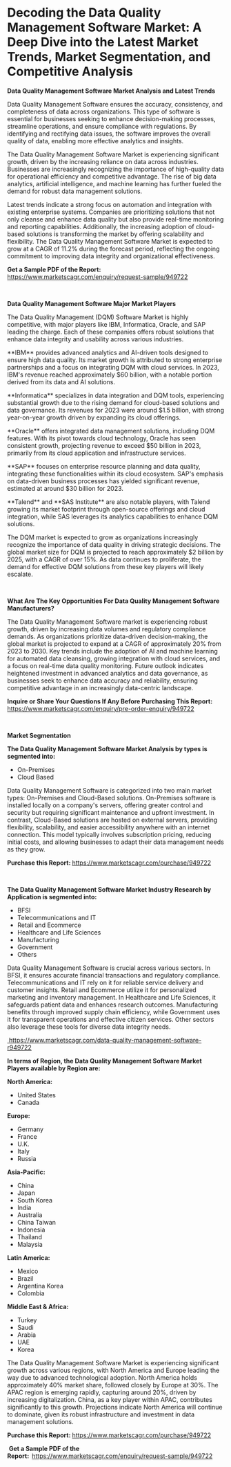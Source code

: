 <p><h1>Decoding the Data Quality Management Software Market: A Deep Dive into the Latest Market Trends, Market Segmentation, and Competitive Analysis</h1></p><p><strong>Data Quality Management Software Market Analysis and Latest Trends</strong></p>
<p><p>Data Quality Management Software ensures the accuracy, consistency, and completeness of data across organizations. This type of software is essential for businesses seeking to enhance decision-making processes, streamline operations, and ensure compliance with regulations. By identifying and rectifying data issues, the software improves the overall quality of data, enabling more effective analytics and insights.</p><p>The Data Quality Management Software Market is experiencing significant growth, driven by the increasing reliance on data across industries. Businesses are increasingly recognizing the importance of high-quality data for operational efficiency and competitive advantage. The rise of big data analytics, artificial intelligence, and machine learning has further fueled the demand for robust data management solutions.</p><p>Latest trends indicate a strong focus on automation and integration with existing enterprise systems. Companies are prioritizing solutions that not only cleanse and enhance data quality but also provide real-time monitoring and reporting capabilities. Additionally, the increasing adoption of cloud-based solutions is transforming the market by offering scalability and flexibility. The Data Quality Management Software Market is expected to grow at a CAGR of 11.2% during the forecast period, reflecting the ongoing commitment to improving data integrity and organizational effectiveness.</p></p>
<p><strong>Get a Sample PDF of the Report:&nbsp;</strong> <a href="https://www.marketscagr.com/enquiry/request-sample/949722?utm_campaign=1868&utm_medium=2&utm_source=Github&utm_content=ia&utm_term=18042025&utm_id=data-quality-management-software">https://www.marketscagr.com/enquiry/request-sample/949722</a></p>
<p>&nbsp;</p>
<p><strong>Data Quality Management Software Major Market Players</strong></p>
<p><p>The Data Quality Management (DQM) Software Market is highly competitive, with major players like IBM, Informatica, Oracle, and SAP leading the charge. Each of these companies offers robust solutions that enhance data integrity and usability across various industries.</p><p>**IBM** provides advanced analytics and AI-driven tools designed to ensure high data quality. Its market growth is attributed to strong enterprise partnerships and a focus on integrating DQM with cloud services. In 2023, IBM's revenue reached approximately $60 billion, with a notable portion derived from its data and AI solutions.</p><p>**Informatica** specializes in data integration and DQM tools, experiencing substantial growth due to the rising demand for cloud-based solutions and data governance. Its revenues for 2023 were around $1.5 billion, with strong year-on-year growth driven by expanding its cloud offerings.</p><p>**Oracle** offers integrated data management solutions, including DQM features. With its pivot towards cloud technology, Oracle has seen consistent growth, projecting revenue to exceed $50 billion in 2023, primarily from its cloud application and infrastructure services.</p><p>**SAP** focuses on enterprise resource planning and data quality, integrating these functionalities within its cloud ecosystem. SAP's emphasis on data-driven business processes has yielded significant revenue, estimated at around $30 billion for 2023.</p><p>**Talend** and **SAS Institute** are also notable players, with Talend growing its market footprint through open-source offerings and cloud integration, while SAS leverages its analytics capabilities to enhance DQM solutions.</p><p>The DQM market is expected to grow as organizations increasingly recognize the importance of data quality in driving strategic decisions. The global market size for DQM is projected to reach approximately $2 billion by 2025, with a CAGR of over 15%. As data continues to proliferate, the demand for effective DQM solutions from these key players will likely escalate.</p></p>
<p>&nbsp;</p>
<p><strong>What Are The Key Opportunities For Data Quality Management Software Manufacturers?</strong></p>
<p><p>The Data Quality Management Software market is experiencing robust growth, driven by increasing data volumes and regulatory compliance demands. As organizations prioritize data-driven decision-making, the global market is projected to expand at a CAGR of approximately 20% from 2023 to 2030. Key trends include the adoption of AI and machine learning for automated data cleansing, growing integration with cloud services, and a focus on real-time data quality monitoring. Future outlook indicates heightened investment in advanced analytics and data governance, as businesses seek to enhance data accuracy and reliability, ensuring competitive advantage in an increasingly data-centric landscape.</p></p>
<p><strong>Inquire or Share Your Questions If Any Before Purchasing This Report:</strong> <a href="https://www.marketscagr.com/enquiry/pre-order-enquiry/949722?utm_campaign=1868&utm_medium=2&utm_source=Github&utm_content=ia&utm_term=18042025&utm_id=data-quality-management-software">https://www.marketscagr.com/enquiry/pre-order-enquiry/949722</a></p>
<p>&nbsp;</p>
<p><strong>Market Segmentation</strong></p>
<p><strong>The Data Quality Management Software Market Analysis by types is segmented into:</strong></p>
<p><ul><li>On-Premises</li><li>Cloud Based</li></ul></p>
<p><p>Data Quality Management Software is categorized into two main market types: On-Premises and Cloud-Based solutions. On-Premises software is installed locally on a company's servers, offering greater control and security but requiring significant maintenance and upfront investment. In contrast, Cloud-Based solutions are hosted on external servers, providing flexibility, scalability, and easier accessibility anywhere with an internet connection. This model typically involves subscription pricing, reducing initial costs, and allowing businesses to adapt their data management needs as they grow.</p></p>
<p><strong>Purchase this Report:&nbsp;</strong><a href="https://www.marketscagr.com/purchase/949722?utm_campaign=1868&utm_medium=2&utm_source=Github&utm_content=ia&utm_term=18042025&utm_id=data-quality-management-software">https://www.marketscagr.com/purchase/949722</a></p>
<p>&nbsp;</p>
<p><strong>The Data Quality Management Software Market Industry Research by Application is segmented into:</strong></p>
<p><ul><li>BFSI</li><li>Telecommunications and IT</li><li>Retail and Ecommerce</li><li>Healthcare and Life Sciences</li><li>Manufacturing</li><li>Government</li><li>Others</li></ul></p>
<p><p>Data Quality Management Software is crucial across various sectors. In BFSI, it ensures accurate financial transactions and regulatory compliance. Telecommunications and IT rely on it for reliable service delivery and customer insights. Retail and Ecommerce utilize it for personalized marketing and inventory management. In Healthcare and Life Sciences, it safeguards patient data and enhances research outcomes. Manufacturing benefits through improved supply chain efficiency, while Government uses it for transparent operations and effective citizen services. Other sectors also leverage these tools for diverse data integrity needs.</p></p>
<p><a href="https://www.marketscagr.com/data-quality-management-software-r949722?utm_campaign=1868&utm_medium=2&utm_source=Github&utm_content=ia&utm_term=18042025&utm_id=data-quality-management-software">&nbsp;https://www.marketscagr.com/data-quality-management-software-r949722</a></p>
<p><strong>In terms of Region, the Data Quality Management Software Market Players available by Region are:</strong></p>
<p>
    <p> <strong> North America: </strong>
        <ul>
            <li>United States</li>
            <li>Canada</li>
        </ul>
        </p> 
    <p> <strong> Europe: </strong>
        <ul>
            <li>Germany</li>
            <li>France</li>
            <li>U.K.</li>
            <li>Italy</li>
            <li>Russia</li>
        </ul>
        </p> 
    <p> <strong> Asia-Pacific: </strong>
        <ul>
            <li>China</li>
            <li>Japan</li>
            <li>South Korea</li>
            <li>India</li>
            <li>Australia</li>
            <li>China Taiwan</li>
            <li>Indonesia</li>
            <li>Thailand</li>
            <li>Malaysia</li>
        </ul>
        </p> 
    <p> <strong> Latin America: </strong>
        <ul>
            <li>Mexico</li>
            <li>Brazil</li>
            <li>Argentina Korea</li>
            <li>Colombia</li>
        </ul>
        </p> 
    <p> <strong> Middle East & Africa: </strong>
        <ul>
            <li>Turkey</li>
            <li>Saudi</li>
            <li>Arabia</li>
            <li>UAE</li>
            <li>Korea</li>
        </ul>
    </p>
    </p>
<p><p>The Data Quality Management Software Market is experiencing significant growth across various regions, with North America and Europe leading the way due to advanced technological adoption. North America holds approximately 40% market share, followed closely by Europe at 30%. The APAC region is emerging rapidly, capturing around 20%, driven by increasing digitalization. China, as a key player within APAC, contributes significantly to this growth. Projections indicate North America will continue to dominate, given its robust infrastructure and investment in data management solutions.</p></p>
<p><strong>Purchase this Report: </strong><a href="https://www.marketscagr.com/purchase/949722?utm_campaign=1868&utm_medium=2&utm_source=Github&utm_content=ia&utm_term=18042025&utm_id=data-quality-management-software">https://www.marketscagr.com/purchase/949722</a></p>
<p>&nbsp;<strong>Get a Sample PDF of the Report:&nbsp;&nbsp;</strong><a href="https://www.marketscagr.com/enquiry/request-sample/949722?utm_campaign=1868&utm_medium=2&utm_source=Github&utm_content=ia&utm_term=18042025&utm_id=data-quality-management-software">https://www.marketscagr.com/enquiry/request-sample/949722</a></p>
<p><strong></strong></p>
<p><p></p><p></p><p></p></p>